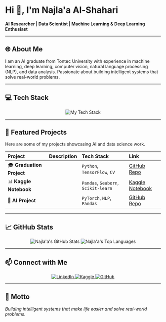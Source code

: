 # Hi 👋, I'm Najla'a Al-Shahari

**AI Researcher | Data Scientist | Machine Learning & Deep Learning Enthusiast**

---

## 🌐 About Me
I am an AI graduate from Tontec University with experience in machine learning, deep learning, computer vision, natural language processing (NLP), and data analysis. Passionate about building intelligent systems that solve real-world problems.

---

## 💻 Tech Stack
<p align="center">
  <img src="https://skillicons.dev/icons?i=python,tensorflow,pytorch,scikitlearn,pandas,numpy,matplotlib,seaborn,kaggle,jupyter,git,colab" alt="My Tech Stack"/>
</p>

---

## 📂 Featured Projects
Here are some of my projects showcasing AI and data science work.

| Project | Description | Tech Stack | Link |
| :--- | :--- | :--- | :--- |
| 🎓 **Graduation Project** | | `Python`, `TensorFlow`, `CV` | [GitHub Repo](https://github.com/najlaa-ops/your-project-repo) |
| 📊 **Kaggle Notebook** | | `Pandas`, `Seaborn`, `Scikit-learn` | [Kaggle Notebook](https://www.kaggle.com/najlaa8/your-notebook-link) |
| 🤖 **AI Project** | | `PyTorch`, `NLP`, `Pandas` | [GitHub Repo](https://github.com/najlaa-ops/your-other-repo) |

---

## 📈 GitHub Stats
<p align="center">
  <img src="https://github-readme-stats.vercel.app/api?username=najlaa-ops&show_icons=true&theme=tokyonight&locale=en&hide_border=true" alt="Najla'a's GitHub Stats" />
  <img src="https://github-readme-stats.vercel.app/api/top-langs/?username=najlaa-ops&layout=compact&theme=tokyonight&locale=en&hide_border=true" alt="Najla'a's Top Languages" />
</p>

---

## 📫 Connect with Me
<p align="center">
  <a href="https://www.linkedin.com/in/najla-a-al-shahari-b36820394/" target="_blank">
    <img src="https://img.shields.io/badge/LinkedIn-0077B5?style=for-the-badge&logo=linkedin&logoColor=white" alt="LinkedIn"/>
  </a>
  <a href="https://www.kaggle.com/najlaa8" target="_blank">
    <img src="https://img.shields.io/badge/Kaggle-20BEFF?style=for-the-badge&logo=kaggle&logoColor=white" alt="Kaggle"/>
  </a>
  <a href="https://github.com/najlaa-ops" target="_blank">
    <img src="https://img.shields.io/badge/GitHub-181717?style=for-the-badge&logo=github&logoColor=white" alt="GitHub"/>
  </a>
</p>

---

## 🌟 Motto
*Building intelligent systems that make life easier and solve real-world problems.*

